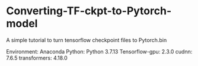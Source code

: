 # Converting-TF-ckpt-to-Pytorch-model

A simple tutorial to turn tensorflow checkpoint files to Pytorch.bin

Environment:
  Anaconda
  Python: Python 3.7.13
Tensorflow-gpu: 2.3.0
cudnn: 7.6.5
transformers: 4.18.0
